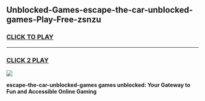 
## Unblocked-Games-escape-the-car-unblocked-games-Play-Free-zsnzu
<h3>
<a href="https://premium76.site?title=escape-the-car-unblocked-games&ref=23A">CLICK TO PLAY</a></h3>
<hr>

<h3>
<a href="https://premium76.site?title=escape-the-car-unblocked-games&ref=23A">CLICK 2 PLAY</a>
  
</h3>

<a href="https://premium76.site?title=escape-the-car-unblocked-games&ref=23A"><img src="https://clearcache.store/games.png"></a>


**escape-the-car-unblocked-games games unblocked: Your Gateway to Fun and Accessible Online Gaming**
